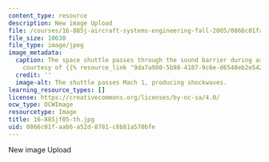 ```yaml
---
content_type: resource
description: New image Upload
file: /courses/16-885j-aircraft-systems-engineering-fall-2005/0866c01faab6a52d8781c8b81a570bfe_16-885jf05-th.jpg
file_size: 10630
file_type: image/jpeg
image_metadata:
  caption: The space shuttle passes through the sound barrier during ascent. (Image
    courtesy of {{% resource_link "9da7a980-5b98-4187-9c6e-d6548eb2e542" "NASA" %}}.)
  credit: ''
  image-alt: The shuttle passes Mach 1, producing shockwaves.
learning_resource_types: []
license: https://creativecommons.org/licenses/by-nc-sa/4.0/
ocw_type: OCWImage
resourcetype: Image
title: 16-885jf05-th.jpg
uid: 0866c01f-aab6-a52d-8781-c8b81a570bfe
---
```

New image Upload